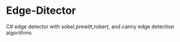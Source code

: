 Edge-Ditector
=============

C# edge detector with sobel,prewitt,robert, and canny edge detection algorithms 
